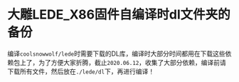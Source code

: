 大雕LEDE_X86固件自编译时dl文件夹的备份
=====


编译`coolsnowwolf/lede`时需要下载的DL库，编译时大部分时间都用在下载这些依赖包上了，为了方便大家折腾，截止`2020.06.12`，收集了大部分依赖，编译前请下载所有文件，然后放在`./lede/dl`下，再进行编译！
